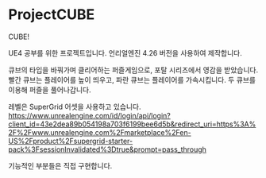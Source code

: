 # ProjectCUBE
CUBE!

UE4 공부를 위한 프로젝트입니다.
언리얼엔진 4.26 버전을 사용하여 제작합니다.

큐브의 타입을 바꿔가며 클리어하는 퍼즐게임으로, 포탈 시리즈에서 영감을 받았습니다.
빨간 큐브는 플레이어를 높이 띄우고, 파란 큐브는 플레이어를 가속시킵니다.
두 큐브를 이용해 퍼즐을 풀어나갑니다.

레벨은 SuperGrid 어셋을 사용하고 있습니다.
https://www.unrealengine.com/id/login/api/login?client_id=43e2dea89b054198a703f6199bee6d5b&redirect_uri=https%3A%2F%2Fwww.unrealengine.com%2Fmarketplace%2Fen-US%2Fproduct%2Fsupergrid-starter-pack%3FsessionInvalidated%3Dtrue&prompt=pass_through

기능적인 부분들은 직접 구현합니다.
